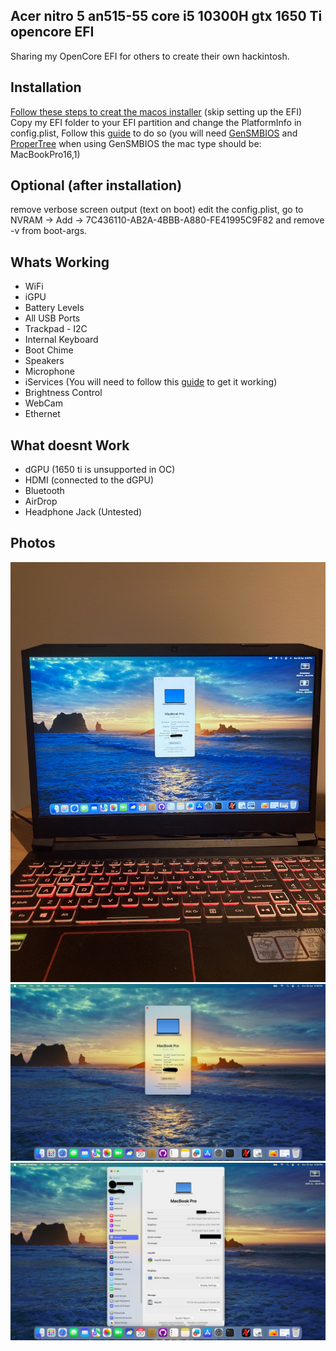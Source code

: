 ## Acer nitro 5 an515-55 core i5 10300H gtx 1650 Ti opencore EFI

Sharing my OpenCore EFI for others to create their own hackintosh.
## Installation

[Follow these steps to creat the macos installer](https://dortania.github.io/OpenCore-Install-Guide/installer-guide/windows-install.html#downloading-macos) (skip setting up the EFI) Copy my EFI folder to your EFI partition and change the PlatformInfo in config.plist, Follow this [guide](https://dortania.github.io/OpenCore-Install-Guide/config.plist/comet-lake.html#platforminfo) to do so (you will need [GenSMBIOS](https://github.com/corpnewt/GenSMBIOS) and [ProperTree](https://github.com/corpnewt/ProperTree) when using GenSMBIOS the mac type should be: MacBookPro16,1)

## Optional (after installation)

remove verbose screen output (text on boot) edit the config.plist, go to NVRAM -> Add -> 7C436110-AB2A-4BBB-A880-FE41995C9F82 and remove -v from boot-args.

## Whats Working

- WiFi
- iGPU
- Battery Levels
- All USB Ports
- Trackpad - I2C
- Internal Keyboard
- Boot Chime
- Speakers
- Microphone
- iServices (You will need to follow this [guide](https://dortania.github.io/OpenCore-Post-Install/universal/iservices.html#using-gensmbios) to get it working)
- Brightness Control
- WebCam
- Ethernet
## What doesnt Work

- dGPU (1650 ti is unsupported in OC)
- HDMI (connected to the dGPU)
- Bluetooth
- AirDrop
- Headphone Jack (Untested)

## Photos

![Image 1](/img/1.jpeg)
![Image 2](/img/2.jpeg)
![Image 3](/img/3.jpeg)